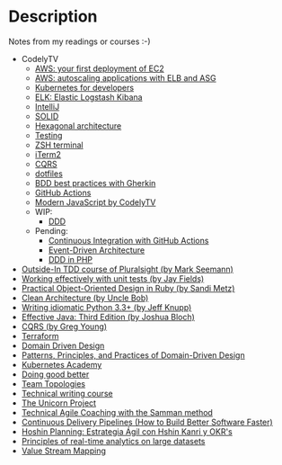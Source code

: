 # Description

Notes from my readings or courses :-)

- CodelyTV
  - [AWS: your first deployment of EC2](aws-ec2-codelytv.md)
  - [AWS: autoscaling applications with ELB and ASG](aws-autoscaling-elb-asg.md)
  - [Kubernetes for developers](kubernetes-for-developers.md)
  - [ELK: Elastic Logstash Kibana](elk-codelytv.md)
  - [IntelliJ](intellij.md)
  - [SOLID](solid-principles-applied.md)
  - [Hexagonal architecture](hexagonal-architecture.md)
  - [Testing](testing.md)
  - [ZSH terminal](zsh-terminal.md)
  - [iTerm2](iterm2.md)
  - [CQRS](cqrs-codelytv.md)
  - [dotfiles](dotfiles-codelytv.md)
  - [BDD best practices with Gherkin](bdd_best_practices_by_codelytv.md)
  - [GitHub Actions](github-actions-codelytv.md)
  - [Modern JavaScript by CodelyTV](modern-javascript-codelytv.md)
  - WIP:
    - [DDD](ddd-codelytv.md)
  - Pending:
    - [Continuous Integration with GitHub Actions](https://pro.codely.tv/library/github-actions-de-0-a-integracion-continua/109857/about/)
    - [Event-Driven Architecture](https://pro.codely.tv/library/comunicacion-entre-microservicios-event-driven-architecture/about/)
    - [DDD in PHP](https://pro.codely.tv/library/ddd-en-php/about/)
- [Outside-In TDD course of Pluralsight (by Mark Seemann)](outside-in-tdd-pluralsight.md)
- [Working effectively with unit tests (by Jay Fields)](working-effectively-with-unit-tests.md)
- [Practical Object-Oriented Design in Ruby (by Sandi Metz)](practical-object-oriented-design-in-ruby.md)
- [Clean Architecture (by Uncle Bob)](clean-architecture.md)
- [Writing idiomatic Python 3.3+ (by Jeff Knupp)](writing-idiomatic-python-3.md)
- [Effective Java: Third Edition (by Joshua Bloch)](effective-java-third-edition.md)
- [CQRS (by Greg Young)](cqrs-by-greg-young.md)
- [Terraform](terraform.md)
- [Domain Driven Design](Domain_Driven_Design.md)
- [Patterns, Principles, and Practices of Domain-Driven Design](patterns-principles-practices-ddd.md)
- [Kubernetes Academy](kubernetes-academy.md)
- [Doing good better](doing-good-better.md)
- [Team Topologies](team-topologies.md)
- [Technical writing course](technical-writing-course.md)
- [The Unicorn Project](the-unicorn-project.md)
- [Technical Agile Coaching with the Samman method](technical-agile-coaching-samman-method.md)
- [Continuous Delivery Pipelines (How to Build Better Software Faster)](continuous-delivery-pipelines.md)
- [Hoshin Planning: Estrategia Ágil con Hshin Kanri y OKR's](hoshin-planning.md)
- [Principles of real-time analytics on large datasets](principles-real-time-analytics.md)
- [Value Stream Mapping](value-stream-mapping.md)
